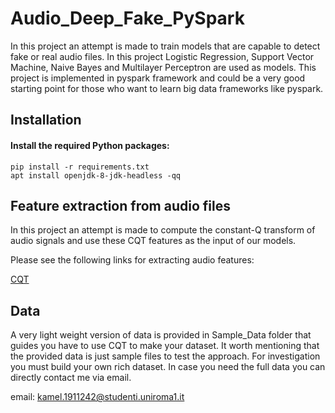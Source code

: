 # Audio_Deep_Fake_PySpark

In this project an attempt is made to train models that are capable to detect fake or real audio files. In this project Logistic Regression, Support Vector Machine, Naive Bayes and Multilayer Perceptron are used as models. This project is implemented in pyspark framework and could be a very good starting point for those who want to learn big data frameworks like pyspark.
 
## Installation

#### Install the required Python packages:
```
pip install -r requirements.txt
apt install openjdk-8-jdk-headless -qq
```
## Feature extraction from audio files

In this project an attempt is made to compute the constant-Q transform of audio signals and use these CQT features as the input of our models.

Please see the following links for extracting audio features:

[CQT](http://librosa.org/doc/main/generated/librosa.cqt.html)

## Data

A very light weight version of data is provided in Sample_Data folder that guides you have to use CQT to make your dataset. It worth mentioning that the provided data is just sample files to test the approach. For investigation you must build your own rich dataset. In case you need the full data you can directly contact me via email.

email: kamel.1911242@studenti.uniroma1.it
